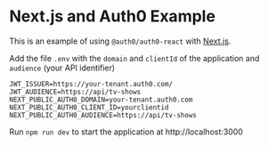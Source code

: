# Next.js and Auth0 Example

This is an example of using `@auth0/auth0-react` with [Next.js](https://nextjs.org/).

Add the file `.env` with the `domain` and `clientId` of the application and `audience` (your API identifier)

```dotenv
JWT_ISSUER=https://your-tenant.auth0.com/
JWT_AUDIENCE=https://api/tv-shows
NEXT_PUBLIC_AUTH0_DOMAIN=your-tenant.auth0.com
NEXT_PUBLIC_AUTH0_CLIENT_ID=yourclientid
NEXT_PUBLIC_AUTH0_AUDIENCE=https://api/tv-shows
```

Run `npm run dev` to start the application at http://localhost:3000
